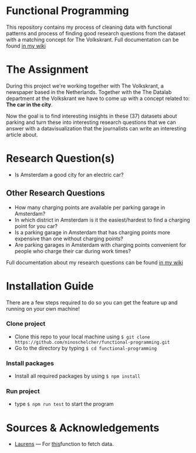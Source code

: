 # Functional Programming
This repository contains my process of cleaning data with functional patterns and process of finding good research questions from the dataset with a matching concept for The Volkskrant. Full documentation can be found [in my wiki](https://github.com/ninoschelcher/functional-programming/wiki)

# The Assignment
During this project we're working together with The Volkskrant, a newspaper based in the Netherlands. Together with the The Datalab department at the Volkskrant we have to come up with a concept related to: **The car in the city**.

Now the goal is to find interesting insights in these (37) datasets about parking and turn these into interesting research questions that we can answer with a datavisualization that the journalists can write an interesting article about. 

# Research Question(s)
- Is Amsterdam a good city for an electric car?

## Other Research Questions
- How many charging points are available per parking garage in Amsterdam?
- In which district in Amsterdam is it the easiest/hardest to find a charging point for you car?
- Is a parking garage in Amsterdam that has charging points more expensive than one without charging points?
- Are parking garages in Amsterdam with charging points convenient for people who charge their car during work times?

Full documentation about my research questions can be found [in my wiki](https://github.com/ninoschelcher/functional-programming/wiki/Brainstorming-&-Research-Questions)

# Installation Guide
There are a few steps required to do so you can get the feature up and running on your own machine!

### Clone project
- Clone this repo to your local machine using `$ git clone https://github.com/ninoschelcher/functional-programming.git`
- Go to the directory by typing `$ cd functional-programming`

### Install packages
- Install all required packages by using `$ npm install`

### Run project
- type `$ npm run test` to start the program

# Sources & Acknowledgements
- [Laurens](https://github.com/Razpudding) — For [this](https://github.com/ninoschelcher/functional-programming/blob/5f093897016b1c53d41cc6bf522d4afe2c28a3d6/parkingData.js#L9)function to fetch data. 
